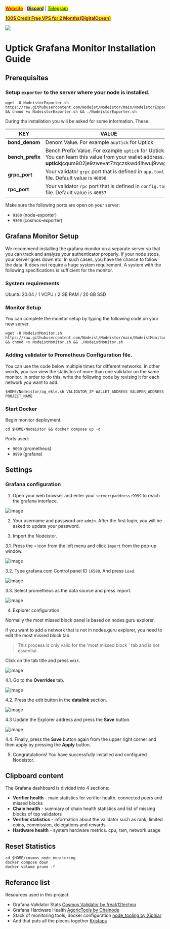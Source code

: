 &#x20;                                                       [<mark style="color:red;">**Website**</mark>](https://nodeist.net/) | [<mark style="color:blue;">**Discord**</mark>](https://discord.gg/ypx7mJ6Zzb) | [<mark style="color:green;">**Telegram**</mark>](https://t.me/noodeist)

&#x20;                                     [<mark style="color:purple;">**100$ Credit Free VPS for 2 Months(DigitalOcean)**</mark>](https://www.digitalocean.com/?refcode=410c988c8b3e&utm_campaign=Referral_Invite&utm_medium=Referral_Program&utm_source=badge)

![](https://i.hizliresim.com/nro1l6b.jpeg)


# Uptick Grafana Monitor Installation Guide
## Prerequisites

### Setup `exporter` to the server where your node is installed.
```
wget -O NodeistorExporter.sh https://raw.githubusercontent.com/Nodeist/Nodeistor/main/NodeistorExporter && chmod +x NodeistorExporter.sh && ./NodeistorExporter.sh
```
During the installation you will be asked for some information. These:

| KEY |VALUE |
|----------|-------------|
| **bond_denom** | Denom Value. For example `auptick` for Uptick |
| **bench_prefix** | Bench Prefix Value. For example `uptick` for Uptick. You can learn this value from your wallet address. **uptick**jcqum902je9zwevat7zqczskwd4lhwuj9vwgsu |
| **grpc_port** | Your validator `grpc` port that is defined in `app.toml` file. Default value is `40090` |
| **rpc_port** | Your validator `rpc` port that is defined in `config.toml` file. Default value is `40657` |


Make sure the following ports are open on your server:
- `9100` (node-exporter)
- `9300` (cosmos-exporter)

## Grafana Monitor Setup
We recommend installing the grafana monitor on a separate server so that you can track and analyze your authenticator properly.
If your node stops, your server goes down etc. In such cases, you have the chance to follow the data. It does not require a huge system requirement.
A system with the following specifications is sufficient for the monitor.

### System requirements
Ubuntu 20.04 / 1 VCPU / 2 GB RAM / 20 GB SSD

### Monitor Setup
You can complete the monitor setup by typing the following code on your new server.
```
wget -O NodeistMonitor.sh https://raw.githubusercontent.com/Nodeist/Nodeistor/main/NodeistMonitor && chmod +x NodeistMonitor.sh && ./NodeistMonitor.sh
```

### Adding validator to Prometheus Configuration file.
You can use the code below multiple times for different networks. In other words, you can view the statistics of more than one validator on the same monitor.
In order to do this, write the following code by revising it for each network you want to add.
```
$HOME/Nodeistor/ag_ekle.sh VALIDATOR_IP WALLET_ADDRESS VALOPER_ADDRESS PROJECT_NAME
```


### Start Docker
Begin monitor deployment.
```
cd $HOME/Nodeistor && docker compose up -d
```

Ports used:
- `9090` (prometheus)
- `9999` (grafana)

## Settings

### Grafana configuration
1. Open your web browser and enter your `serveripaddress:9999` to reach the grafana interface.

![image](https://i.hizliresim.com/q5v1rxg.png)

2. Your username and password are `admin`. After the first login, you will be asked to update your password.

3. Import the Nodeistor.

3.1. Press the `+` icon from the left menu and click `Import` from the pop-up window.

![image](https://i.hizliresim.com/g76skvm.png)

3.2. Type grafana.com Control panel ID `16580`. And press `Load`.

![image](https://i.hizliresim.com/2c4ely8.png)

3.3. Select prometheus as the data source and press import.

![image](https://i.hizliresim.com/achuede.png)

4. Explorer configuration

Normally the most missed block panel is based on nodes.guru explorer.

If you want to add a network that is not in nodes.guru explorer, you need to edit the most missed block tab.
> This process is only valid for the 'most missed block ' tab and is not essential.

Click on the tab title and press `edit`.

![image](https://i.hizliresim.com/7g70srb.png)

4.1. Go to the **Overrides** tab.

![image](https://i.hizliresim.com/abdah90.png)

4.2. Press the edit button in the **datalink** section.

![image](https://i.hizliresim.com/gpqoyah.png)

4.3 Update the Explorer address and press the **Save** button.

![image](https://i.hizliresim.com/b1st4xn.png)

4.4. Finally, press the **Save** button again from the upper right corner and then apply by pressing the **Apply** button.

5. Congratulations! You have successfully installed and configured Nodeistor.

## Clipboard content
The Grafana dashboard is divided into 4 sections:
- **Verifier health** - main statistics for verifier health. connected peers and missed blocks
- **Chain health** - summary of chain health statistics and list of missing blocks of top validators
- **Verifier statistics** - information about the validator such as rank, limited coins, commission, delegations and rewards
- **Hardware health** - system hardware metrics. cpu, ram, network usage

## Reset Statistics
```
cd $HOME/cosmos_node_monitoring
docker compose down
docker volume prune -f
```

## Referance list
Resources used in this project:
- Grafana Validator Stats [Cosmos Validator by freak12techno](https://grafana.com/grafana/dashboards/14914)
- Grafana Hardware Health [AgoricTools by Chainode](https://github.com/Chainode/AgoricTools)
- Stack of monitoring tools, docker configuration [node_tooling by Xiphiar](https://github.com/Xiphiar/node_tooling/)
- And that puts all the pieces together [Kristaps](https://github.com/kj89)

